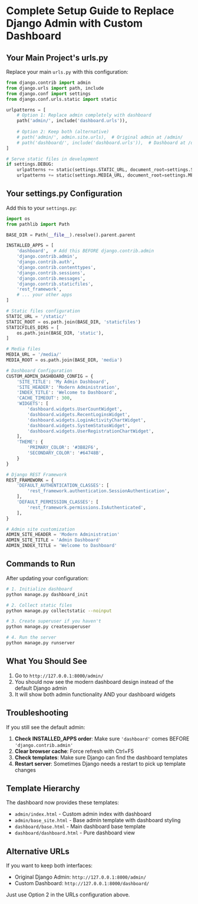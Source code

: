 # Complete Setup Guide to Replace Django Admin with Custom Dashboard

## Your Main Project's urls.py

Replace your main `urls.py` with this configuration:

```python
from django.contrib import admin
from django.urls import path, include
from django.conf import settings
from django.conf.urls.static import static

urlpatterns = [
    # Option 1: Replace admin completely with dashboard
    path('admin/', include('dashboard.urls')),
    
    # Option 2: Keep both (alternative)
    # path('admin/', admin.site.urls),  # Original admin at /admin/
    # path('dashboard/', include('dashboard.urls')),  # Dashboard at /dashboard/
]

# Serve static files in development
if settings.DEBUG:
    urlpatterns += static(settings.STATIC_URL, document_root=settings.STATIC_ROOT)
    urlpatterns += static(settings.MEDIA_URL, document_root=settings.MEDIA_ROOT)
```

## Your settings.py Configuration

Add this to your `settings.py`:

```python
import os
from pathlib import Path

BASE_DIR = Path(__file__).resolve().parent.parent

INSTALLED_APPS = [
    'dashboard',  # Add this BEFORE django.contrib.admin
    'django.contrib.admin',
    'django.contrib.auth',
    'django.contrib.contenttypes',
    'django.contrib.sessions',
    'django.contrib.messages',
    'django.contrib.staticfiles',
    'rest_framework',
    # ... your other apps
]

# Static files configuration
STATIC_URL = '/static/'
STATIC_ROOT = os.path.join(BASE_DIR, 'staticfiles')
STATICFILES_DIRS = [
    os.path.join(BASE_DIR, 'static'),
]

# Media files
MEDIA_URL = '/media/'
MEDIA_ROOT = os.path.join(BASE_DIR, 'media')

# Dashboard Configuration
CUSTOM_ADMIN_DASHBOARD_CONFIG = {
    'SITE_TITLE': 'My Admin Dashboard',
    'SITE_HEADER': 'Modern Administration',
    'INDEX_TITLE': 'Welcome to Dashboard',
    'CACHE_TIMEOUT': 300,
    'WIDGETS': [
        'dashboard.widgets.UserCountWidget',
        'dashboard.widgets.RecentLoginsWidget',
        'dashboard.widgets.LoginActivityChartWidget',
        'dashboard.widgets.SystemStatusWidget',
        'dashboard.widgets.UserRegistrationChartWidget',
    ],
    'THEME': {
        'PRIMARY_COLOR': '#3B82F6',
        'SECONDARY_COLOR': '#64748B',
    }
}

# Django REST Framework
REST_FRAMEWORK = {
    'DEFAULT_AUTHENTICATION_CLASSES': [
        'rest_framework.authentication.SessionAuthentication',
    ],
    'DEFAULT_PERMISSION_CLASSES': [
        'rest_framework.permissions.IsAuthenticated',
    ],
}

# Admin site customization
ADMIN_SITE_HEADER = 'Modern Administration'
ADMIN_SITE_TITLE = 'Admin Dashboard'
ADMIN_INDEX_TITLE = 'Welcome to Dashboard'
```

## Commands to Run

After updating your configuration:

```bash
# 1. Initialize dashboard
python manage.py dashboard_init

# 2. Collect static files
python manage.py collectstatic --noinput

# 3. Create superuser if you haven't
python manage.py createsuperuser

# 4. Run the server
python manage.py runserver
```

## What You Should See

1. Go to `http://127.0.0.1:8000/admin/`
2. You should now see the modern dashboard design instead of the default Django admin
3. It will show both admin functionality AND your dashboard widgets

## Troubleshooting

If you still see the default admin:

1. **Check INSTALLED_APPS order**: Make sure `'dashboard'` comes BEFORE `'django.contrib.admin'`
2. **Clear browser cache**: Force refresh with Ctrl+F5
3. **Check templates**: Make sure Django can find the dashboard templates
4. **Restart server**: Sometimes Django needs a restart to pick up template changes

## Template Hierarchy

The dashboard now provides these templates:
- `admin/index.html` - Custom admin index with dashboard
- `admin/base_site.html` - Base admin template with dashboard styling
- `dashboard/base.html` - Main dashboard base template
- `dashboard/dashboard.html` - Pure dashboard view

## Alternative URLs

If you want to keep both interfaces:

- Original Django Admin: `http://127.0.0.1:8000/admin/`  
- Custom Dashboard: `http://127.0.0.1:8000/dashboard/`

Just use Option 2 in the URLs configuration above.
